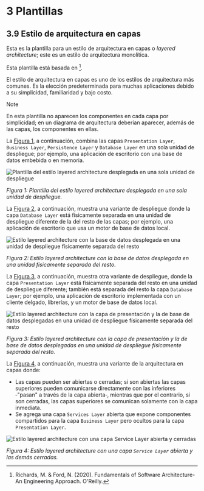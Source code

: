 # 3 Plantillas

## 3.9 Estilo de arquitectura en capas

Esta es la plantilla para un estilo de arquitectura en capas o *layered
architecture*; este es un estilo de arquitectura monolítica.

Esta plantilla está basada en [^1].

El estilo de arquitectura en capas es uno de los estilos de arquitectura más
comunes. Es la elección predeterminada para muchas aplicaciones debido a su
simplicidad, familiaridad y bajo costo.

> [!NOTE]
> En esta plantilla no aparecen los componentes en cada capa por simplicidad; en
> un diagrama de arquitectura deberían aparecer, además de las capas, los
> componentes en ellas.

La [Figura 1](#figura-1), a continuación, combina las capas `Presentation
Layer`, `Business Layer`, `Persistence Layer` y `Database Layer` en una sola
unidad de despliegue; por ejemplo, una aplicación de escritorio con una base de
datos embebida o en memoria.

<span id="figura-1"/>

![Plantilla del estilo layered architecture desplegada en una sola
unidad de despliegue](/diagrams/Architecture_Layered.svg)

*Figura 1: Plantilla del estilo layered architecture desplegada en una sola unidad de despliegue.*

La [Figura 2](#figura-2), a continuación, muestra una variante de despliegue
donde la capa `Database Layer` está físicamente separada en una unidad de
despliegue diferente de la del resto de las capas; por ejemplo, una aplicación
de escritorio que usa un motor de base de datos local.

![Estilo layered architecture con la base de datos desplegada en una unidad de
despliegue físicamente separada del
resto](/diagrams/Architecture_Layered_Variation_1.svg)

<span id="figura-3"/>

*Figura 2: Estilo layered architecture con la base de datos desplegada en una
unidad físicamente separada del resto.*

La [Figura 3](#figura-3), a continuación, muestra otra variante de despliegue,
donde la capa `Presentation Layer` está físicamente separada del resto en una
unidad de despliegue diferente; también está separada del resto la capa
`Database Layer`; por ejemplo, una aplicación de escritorio implementada con un
cliente delgado, librerías, y un motor de base de datos local.

![Estilo layered architecture con la capa de presentación y la de base de datos
desplegadas en una unidad de despliegue físicamente separada del
resto](/diagrams/Architecture_Layered_Variation_2.svg)

*Figura 3: Estilo layered architecture con la capa de presentación y la de base
de datos desplegadas en una unidad de despliegue físicamente separada del
resto.*

La [Figura 4](#figura-4), a continuación, muestra una variante de la
arquitectura en capas donde:

* Las capas pueden ser abiertas o cerradas; si son abiertas las capas superiores
  pueden comunicarse directamente con las inferiores ‑"pasan" a través de la
  capa abierta‑, mientras que por el contrario, si son cerradas, las capas
  superiores se comunican solamente con la capa inmediata.
* Se agrega una capa `Services Layer` abierta que expone componentes
  compartidos para la capa `Business Layer` pero ocultos para la capa
  `Presentation Layer`.

<span id="figura-4"/>

![Estilo layered architecture con una capa `Service Layer` abierta y
cerradas](/diagrams/Architecture_Layered_Variation_3.svg)

*Figura 4: Estilo layered architecture con una capa `Service Layer` abierta y
las demás cerradas.*

[^1]: Richards, M. & Ford, N. (2020). Fundamentals of Software Architecture-An
      Engineering Approach. O'Reilly.
